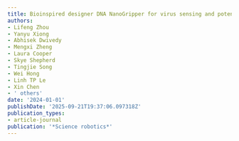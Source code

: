 ```yaml
---
title: Bioinspired designer DNA NanoGripper for virus sensing and potential inhibition
authors:
- Lifeng Zhou
- Yanyu Xiong
- Abhisek Dwivedy
- Mengxi Zheng
- Laura Cooper
- Skye Shepherd
- Tingjie Song
- Wei Hong
- Linh TP Le
- Xin Chen
- ' others'
date: '2024-01-01'
publishDate: '2025-09-21T19:37:06.097318Z'
publication_types:
- article-journal
publication: '*Science robotics*'
---
```

